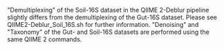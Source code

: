 "Demultiplexing" of the Soil-16S dataset in the QIIME 2-Deblur pipeline slightly differs from the demultiplexing of the Gut-16S dataset. Please see QIIME2-Deblur_Soil_16S.sh for further information.
"Denoising" and "Taxonomy" of the Gut- and Soil-16S datasets are performed using the same QIIME 2 commands.
